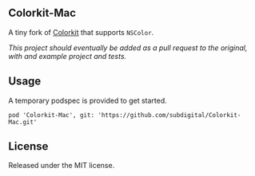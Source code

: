## Colorkit-Mac

A tiny fork of [Colorkit](https://github.com/pixelslip/Colorkit) that supports `NSColor`.

_This project should eventually be added as a pull request to the original, with and example project and tests._

## Usage

A temporary podspec is provided to get started.

```
pod 'Colorkit-Mac', git: 'https://github.com/subdigital/Colorkit-Mac.git'
```

## License

Released under the MIT license.